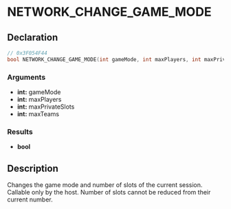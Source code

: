 # NETWORK_CHANGE_GAME_MODE

## Declaration
```cpp
// 0x3F054F44
bool NETWORK_CHANGE_GAME_MODE(int gameMode, int maxPlayers, int maxPrivateSlots, int maxTeams);
```

### Arguments
- **int:** gameMode
- **int:** maxPlayers
- **int:** maxPrivateSlots
- **int:** maxTeams

### Results
- **bool**

## Description
Changes the game mode and number of slots of the current session.
Callable only by the host.
Number of slots cannot be reduced from their current number.